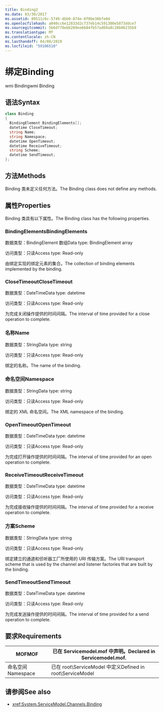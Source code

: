 ```yaml
---
title: Binding2
ms.date: 03/30/2017
ms.assetid: 09511c6c-5749-4bb0-874e-0f0be36bfe04
ms.openlocfilehash: a040cc6e12833d2c737eb14c591300e5873ddce7
ms.sourcegitcommit: 5b6d778ebb269ee6684fb57ad69a8c28b06235b9
ms.translationtype: MT
ms.contentlocale: zh-CN
ms.lasthandoff: 04/08/2019
ms.locfileid: "59106510"
---
```

# <a name="binding"></a><span data-ttu-id="819d3-102">绑定</span><span class="sxs-lookup"><span data-stu-id="819d3-102">Binding</span></span>
<span data-ttu-id="819d3-103">wmi Binding</span><span class="sxs-lookup"><span data-stu-id="819d3-103">wmi Binding</span></span>  
  
## <a name="syntax"></a><span data-ttu-id="819d3-104">语法</span><span class="sxs-lookup"><span data-stu-id="819d3-104">Syntax</span></span>  
  
```csharp
class Binding  
{  
  BindingElement BindingElements[];  
  datetime CloseTimeout;  
  string Name;  
  string Namespace;  
  datetime OpenTimeout;  
  datetime ReceiveTimeout;  
  string Scheme;  
  datetime SendTimeout;  
};  
```  
  
## <a name="methods"></a><span data-ttu-id="819d3-105">方法</span><span class="sxs-lookup"><span data-stu-id="819d3-105">Methods</span></span>  
 <span data-ttu-id="819d3-106">Binding 类未定义任何方法。</span><span class="sxs-lookup"><span data-stu-id="819d3-106">The Binding class does not define any methods.</span></span>  
  
## <a name="properties"></a><span data-ttu-id="819d3-107">属性</span><span class="sxs-lookup"><span data-stu-id="819d3-107">Properties</span></span>  
 <span data-ttu-id="819d3-108">Binding 类具有以下属性。</span><span class="sxs-lookup"><span data-stu-id="819d3-108">The Binding class has the following properties.</span></span>  
  
### <a name="bindingelements"></a><span data-ttu-id="819d3-109">BindingElements</span><span class="sxs-lookup"><span data-stu-id="819d3-109">BindingElements</span></span>  
 <span data-ttu-id="819d3-110">数据类型：BindingElement 数组</span><span class="sxs-lookup"><span data-stu-id="819d3-110">Data type: BindingElement array</span></span>  
  
 <span data-ttu-id="819d3-111">访问类型：只读</span><span class="sxs-lookup"><span data-stu-id="819d3-111">Access type: Read-only</span></span>  
  
 <span data-ttu-id="819d3-112">由绑定实现的绑定元素的集合。</span><span class="sxs-lookup"><span data-stu-id="819d3-112">The collection of binding elements implemented by the binding.</span></span>  
  
### <a name="closetimeout"></a><span data-ttu-id="819d3-113">CloseTimeout</span><span class="sxs-lookup"><span data-stu-id="819d3-113">CloseTimeout</span></span>  
 <span data-ttu-id="819d3-114">数据类型：DateTime</span><span class="sxs-lookup"><span data-stu-id="819d3-114">Data type: datetime</span></span>  
  
 <span data-ttu-id="819d3-115">访问类型：只读</span><span class="sxs-lookup"><span data-stu-id="819d3-115">Access type: Read-only</span></span>  
  
 <span data-ttu-id="819d3-116">为完成关闭操作提供的时间间隔。</span><span class="sxs-lookup"><span data-stu-id="819d3-116">The interval of time provided for a close operation to complete.</span></span>  
  
### <a name="name"></a><span data-ttu-id="819d3-117">名称</span><span class="sxs-lookup"><span data-stu-id="819d3-117">Name</span></span>  
 <span data-ttu-id="819d3-118">数据类型：String</span><span class="sxs-lookup"><span data-stu-id="819d3-118">Data type: string</span></span>  
  
 <span data-ttu-id="819d3-119">访问类型：只读</span><span class="sxs-lookup"><span data-stu-id="819d3-119">Access type: Read-only</span></span>  
  
 <span data-ttu-id="819d3-120">绑定的名称。</span><span class="sxs-lookup"><span data-stu-id="819d3-120">The name of the binding.</span></span>  
  
### <a name="namespace"></a><span data-ttu-id="819d3-121">命名空间</span><span class="sxs-lookup"><span data-stu-id="819d3-121">Namespace</span></span>  
 <span data-ttu-id="819d3-122">数据类型：String</span><span class="sxs-lookup"><span data-stu-id="819d3-122">Data type: string</span></span>  
  
 <span data-ttu-id="819d3-123">访问类型：只读</span><span class="sxs-lookup"><span data-stu-id="819d3-123">Access type: Read-only</span></span>  
  
 <span data-ttu-id="819d3-124">绑定的 XML 命名空间。</span><span class="sxs-lookup"><span data-stu-id="819d3-124">The XML namespace of the binding.</span></span>  
  
### <a name="opentimeout"></a><span data-ttu-id="819d3-125">OpenTimeout</span><span class="sxs-lookup"><span data-stu-id="819d3-125">OpenTimeout</span></span>  
 <span data-ttu-id="819d3-126">数据类型：DateTime</span><span class="sxs-lookup"><span data-stu-id="819d3-126">Data type: datetime</span></span>  
  
 <span data-ttu-id="819d3-127">访问类型：只读</span><span class="sxs-lookup"><span data-stu-id="819d3-127">Access type: Read-only</span></span>  
  
 <span data-ttu-id="819d3-128">为完成打开操作提供的时间间隔。</span><span class="sxs-lookup"><span data-stu-id="819d3-128">The interval of time provided for an open operation to complete.</span></span>  
  
### <a name="receivetimeout"></a><span data-ttu-id="819d3-129">ReceiveTimeout</span><span class="sxs-lookup"><span data-stu-id="819d3-129">ReceiveTimeout</span></span>  
 <span data-ttu-id="819d3-130">数据类型：DateTime</span><span class="sxs-lookup"><span data-stu-id="819d3-130">Data type: datetime</span></span>  
  
 <span data-ttu-id="819d3-131">访问类型：只读</span><span class="sxs-lookup"><span data-stu-id="819d3-131">Access type: Read-only</span></span>  
  
 <span data-ttu-id="819d3-132">为完成接收操作提供的时间间隔。</span><span class="sxs-lookup"><span data-stu-id="819d3-132">The interval of time provided for a receive operation to complete.</span></span>  
  
### <a name="scheme"></a><span data-ttu-id="819d3-133">方案</span><span class="sxs-lookup"><span data-stu-id="819d3-133">Scheme</span></span>  
 <span data-ttu-id="819d3-134">数据类型：String</span><span class="sxs-lookup"><span data-stu-id="819d3-134">Data type: string</span></span>  
  
 <span data-ttu-id="819d3-135">访问类型：只读</span><span class="sxs-lookup"><span data-stu-id="819d3-135">Access type: Read-only</span></span>  
  
 <span data-ttu-id="819d3-136">绑定建立的通道和侦听器工厂所使用的 URI 传输方案。</span><span class="sxs-lookup"><span data-stu-id="819d3-136">The URI transport scheme that is used by the channel and listener factories that are built by the binding.</span></span>  
  
### <a name="sendtimeout"></a><span data-ttu-id="819d3-137">SendTimeout</span><span class="sxs-lookup"><span data-stu-id="819d3-137">SendTimeout</span></span>  
 <span data-ttu-id="819d3-138">数据类型：DateTime</span><span class="sxs-lookup"><span data-stu-id="819d3-138">Data type: datetime</span></span>  
  
 <span data-ttu-id="819d3-139">访问类型：只读</span><span class="sxs-lookup"><span data-stu-id="819d3-139">Access type: Read-only</span></span>  
  
 <span data-ttu-id="819d3-140">为完成发送操作提供的时间间隔。</span><span class="sxs-lookup"><span data-stu-id="819d3-140">The interval of time provided for a send operation to complete.</span></span>  
  
## <a name="requirements"></a><span data-ttu-id="819d3-141">要求</span><span class="sxs-lookup"><span data-stu-id="819d3-141">Requirements</span></span>  
  
|<span data-ttu-id="819d3-142">MOF</span><span class="sxs-lookup"><span data-stu-id="819d3-142">MOF</span></span>|<span data-ttu-id="819d3-143">已在 Servicemodel.mof 中声明。</span><span class="sxs-lookup"><span data-stu-id="819d3-143">Declared in Servicemodel.mof.</span></span>|  
|---------|-----------------------------------|  
|<span data-ttu-id="819d3-144">命名空间</span><span class="sxs-lookup"><span data-stu-id="819d3-144">Namespace</span></span>|<span data-ttu-id="819d3-145">已在 root\ServiceModel 中定义</span><span class="sxs-lookup"><span data-stu-id="819d3-145">Defined in root\ServiceModel</span></span>|  
  
## <a name="see-also"></a><span data-ttu-id="819d3-146">请参阅</span><span class="sxs-lookup"><span data-stu-id="819d3-146">See also</span></span>

- <xref:System.ServiceModel.Channels.Binding>
